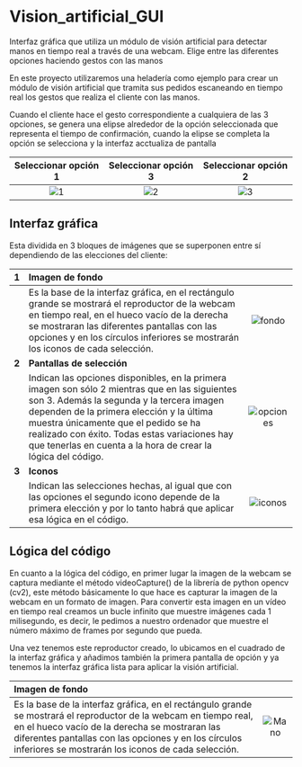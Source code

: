 # Vision_artificial_GUI

Interfaz gráfica que utiliza un módulo de visión artificial para detectar manos en tiempo real a través de una webcam. Elige entre las diferentes opciones haciendo gestos con las manos

En este proyecto utilizaremos una heladería como ejemplo para crear un módulo de visión artificial que tramita sus pedidos escaneando en tiempo real los gestos que realiza el cliente con las manos. 

Cuando el cliente hace el gesto correspondiente a cualquiera de las 3 opciones, se genera una elipse alrededor de la opción seleccionada que representa el tiempo de confirmación, cuando la elipse se completa la opción se selecciona y la interfaz acctualiza de pantalla


|Seleccionar opción 1|Seleccionar opción 3|Seleccionar opción 2|
|:-:|:-:|:-:|
|![1](https://user-images.githubusercontent.com/110389988/208942986-de25bd39-d359-4a23-9de7-ec9817d74ae0.jpg)|![2](https://user-images.githubusercontent.com/110389988/208947377-623e692f-b42a-4707-90db-5b5ccb952883.jpg)|![3](https://user-images.githubusercontent.com/110389988/208947492-e1441fab-5615-4efe-9c72-8ca6b2a93c81.jpg)|

## Interfaz gráfica

Esta dividida en 3 bloques de imágenes que se superponen entre sí dependiendo de las elecciones del cliente:

|**1**| **Imagen de fondo** ||
|-|:-|:-:|
||Es la base de la interfaz gráfica, en el rectángulo grande se mostrará el reproductor de la webcam en tiempo real, en el hueco vacío de la derecha se mostraran las diferentes pantallas con las opciones y en los círculos inferiores se mostrarán los iconos de cada selección.|![fondo](https://user-images.githubusercontent.com/110389988/208949976-cd94fb0b-7165-44db-91c3-d0e642a3e7e4.png)|
|**2**| **Pantallas de selección** ||
|| Indican las opciones disponibles, en la primera imagen son sólo 2 mientras que en las siguientes son 3. Además la segunda y la tercera imagen dependen de la primera elección y la última muestra únicamente que el pedido se ha realizado con éxito. Todas estas variaciones hay que tenerlas en cuenta a la hora de crear la lógica del código.|![opciones](https://user-images.githubusercontent.com/110389988/208950867-2b4c5fb4-037f-4a77-8fae-23c8e4fcef6e.png)|
|**3**|**Iconos**| |
||Indican las selecciones hechas, al igual que con las opciones el segundo icono depende de la primera elección y por lo tanto habrá que aplicar esa lógica en el código.|![iconos](https://user-images.githubusercontent.com/110389988/208953482-d472cde4-f8c4-4f6e-a112-093322794e84.png)|


## Lógica del código

En cuanto a la lógica del código, en primer lugar la imagen de la webcam se captura mediante el método videoCapture() de la librería de python opencv (cv2), este método básicamente lo que hace es capturar la imagen de la webcam en un formato de imagen. Para convertir esta imagen en un vídeo en tiempo real creamos un bucle infinito que muestre imágenes cada 1 milisegundo, es decir, le pedimos a nuestro ordenador que muestre el número máximo de frames por segundo que pueda. 

Una vez tenemos este reproductor creado, lo ubicamos en el cuadrado de la interfaz gráfica y añadimos también la primera pantalla de opción y ya tenemos la interfaz gráfica lista para aplicar la visión artificial.

| **Imagen de fondo** ||
|:-|:-:|
|Es la base de la interfaz gráfica, en el rectángulo grande se mostrará el reproductor de la webcam en tiempo real, en el hueco vacío de la derecha se mostraran las diferentes pantallas con las opciones y en los círculos inferiores se mostrarán los iconos de cada selección.|![Mano](https://user-images.githubusercontent.com/110389988/208960421-80326d46-172e-43a9-b14a-bac085f6efa7.jpg)|
